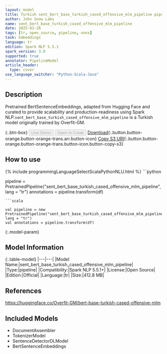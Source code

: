 ```yaml
---
layout: model
title: Turkish sent_bert_base_turkish_cased_offensive_mlm_pipeline pipeline BertSentenceEmbeddings from Overfit-GM
author: John Snow Labs
name: sent_bert_base_turkish_cased_offensive_mlm_pipeline
date: 2025-01-26
tags: [tr, open_source, pipeline, onnx]
task: Embeddings
language: tr
edition: Spark NLP 5.5.1
spark_version: 3.0
supported: true
annotator: PipelineModel
article_header:
  type: cover
use_language_switcher: "Python-Scala-Java"
---
```


## Description

Pretrained BertSentenceEmbeddings, adapted from Hugging Face and curated to provide scalability and production-readiness using Spark NLP.`sent_bert_base_turkish_cased_offensive_mlm_pipeline` is a Turkish model originally trained by Overfit-GM.

{:.btn-box}
<button class="button button-orange" disabled>Live Demo</button>
<button class="button button-orange" disabled>Open in Colab</button>
[Download](https://s3.amazonaws.com/auxdata.johnsnowlabs.com/public/models/sent_bert_base_turkish_cased_offensive_mlm_pipeline_tr_5.5.1_3.0_1737859969099.zip){:.button.button-orange.button-orange-trans.arr.button-icon}
[Copy S3 URI](s3://auxdata.johnsnowlabs.com/public/models/sent_bert_base_turkish_cased_offensive_mlm_pipeline_tr_5.5.1_3.0_1737859969099.zip){:.button.button-orange.button-orange-trans.button-icon.button-copy-s3}

## How to use



<div class="tabs-box" markdown="1">
{% include programmingLanguageSelectScalaPythonNLU.html %}
```python

pipeline = PretrainedPipeline("sent_bert_base_turkish_cased_offensive_mlm_pipeline", lang = "tr")
annotations =  pipeline.transform(df)   

```
```scala

val pipeline = new PretrainedPipeline("sent_bert_base_turkish_cased_offensive_mlm_pipeline", lang = "tr")
val annotations = pipeline.transform(df)

```
</div>

{:.model-param}
## Model Information

{:.table-model}
|---|---|
|Model Name:|sent_bert_base_turkish_cased_offensive_mlm_pipeline|
|Type:|pipeline|
|Compatibility:|Spark NLP 5.5.1+|
|License:|Open Source|
|Edition:|Official|
|Language:|tr|
|Size:|412.8 MB|

## References

https://huggingface.co/Overfit-GM/bert-base-turkish-cased-offensive-mlm

## Included Models

- DocumentAssembler
- TokenizerModel
- SentenceDetectorDLModel
- BertSentenceEmbeddings